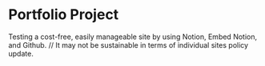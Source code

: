 # Portfolio Project

Testing a cost-free, easily manageable site by using Notion, Embed Notion, and Github. //
It may not be sustainable in terms of individual sites policy update.

